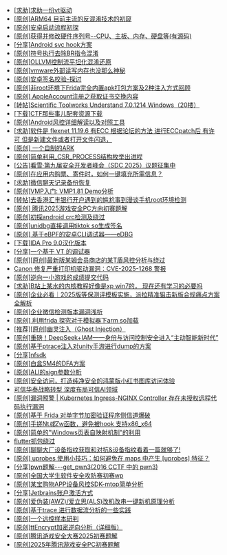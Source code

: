 + [[求助]求助一份vt驱动](https://bbs.kanxue.com/thread-286370.htm)
+ [[原创]ARM64 目前主流的反混淆技术的初窥](https://bbs.kanxue.com/thread-285567.htm)
+ [[原创]安卓启动流程初探](https://bbs.kanxue.com/thread-285949.htm)
+ [[原创]获得并修改硬件序列号--CPU、主板、内存、硬盘等(有源码)](https://bbs.kanxue.com/thread-282756.htm)
+ [[分享]Android svc hook方案](https://bbs.kanxue.com/thread-286308.htm)
+ [[原创]符号执行去除BR指令混淆](https://bbs.kanxue.com/thread-280737.htm)
+ [[原创]OLLVM控制流平坦化混淆还原](https://bbs.kanxue.com/thread-286151.htm)
+ [[原创]vmware外部读写内存也没那么神秘](https://bbs.kanxue.com/thread-284956.htm)
+ [[原创]安卓签名校验-探讨](https://bbs.kanxue.com/thread-285647.htm)
+ [[原创]非root环境下Frida完全内置apk打包方案及2种注入方式回顾](https://bbs.kanxue.com/thread-284482.htm)
+ [[原创] AppleAccount注册之获取证书交换内容](https://bbs.kanxue.com/thread-285944.htm)
+ [[转帖]Scientific Toolworks Understand 7.0.1214 Windows（20楼）](https://bbs.kanxue.com/thread-280018.htm)
+ [[下载]CTF那些事儿配套资源下载](https://bbs.kanxue.com/thread-283930.htm)
+ [[原创]Android风控详细解读以及对照工具](https://bbs.kanxue.com/thread-286120.htm)
+ [[求助]软件是 flexnet 11.19.6 有ECC 根据论坛的方法 进行ECCpatch后 有许可 但是新建文件或者打开文件闪退，](https://bbs.kanxue.com/thread-284416.htm)
+ [[原创] 一个自制的ARK](https://bbs.kanxue.com/thread-286361.htm)
+ [[原创]简单利用_CSR_PROCESS结构枚举出进程](https://bbs.kanxue.com/thread-286312.htm)
+ [[公告]看雪·第九届安全开发者峰会（SDC 2025）议题征集中](https://bbs.kanxue.com/thread-285672.htm)
+ [[原创]在应用内购票、寄件时，如何一键填充所需信息？](https://bbs.kanxue.com/thread-286372.htm)
+ [[求助]微信聊天记录备份恢复](https://bbs.kanxue.com/thread-286371.htm)
+ [[原创]VMP入门: VMP1.81 Demo分析](https://bbs.kanxue.com/thread-286278.htm)
+ [[转帖]去香港汇丰银行开户遇到的尴尬事到漫谈手机root环境检测](https://bbs.kanxue.com/thread-285754.htm)
+ [[原创] 腾讯2025游戏安全PC方向初赛题解](https://bbs.kanxue.com/thread-286277.htm)
+ [[原创]初探android crc检测及绕过](https://bbs.kanxue.com/thread-285790.htm)
+ [[原创]unidbg直接调用tiktok so生成签名](https://bbs.kanxue.com/thread-285623.htm)
+ [[原创] 基于eBPF的安卓CLI调试器——eDBG](https://bbs.kanxue.com/thread-286127.htm)
+ [[下载]IDA Pro 9.0汉化版本](https://bbs.kanxue.com/thread-286332.htm)
+ [[分享]一个基于 VT 的调试器](https://bbs.kanxue.com/thread-286110.htm)
+ [[原创][原创]最新版某姆会员商店的某T盾风控分析与绕过](https://bbs.kanxue.com/thread-286243.htm)
+ [Canon 修复严重打印机驱动漏洞：CVE-2025-1268 警报](https://bbs.kanxue.com/thread-286346.htm)
+ [[原创]逆向一小游戏的成绩提交代码](https://bbs.kanxue.com/thread-286353.htm)
+ [[求助]B站上某水的内核教程好像是xp win7的， 现在还有学习的必要吗](https://bbs.kanxue.com/thread-286374.htm)
+ [[原创]企业必看｜2025版等保测评模板实施，派拉精准狙击新版合规痛点方案全解析](https://bbs.kanxue.com/thread-286373.htm)
+ [[原创]企业微信检测版本漏洞浅析](https://bbs.kanxue.com/thread-284796.htm)
+ [[原创] 利用frida 探究对于模拟器下arm so加载](https://bbs.kanxue.com/thread-286377.htm)
+ [[推荐][原创]幽灵注入（Ghost Injection）](https://bbs.kanxue.com/thread-286307.htm)
+ [[原创]重磅！DeepSeek+IAM——身份与访问控制安全进入“主动智能新时代”](https://bbs.kanxue.com/thread-286378.htm)
+ [[原创]基于ptrace注入对unity手游进行dump的方案](https://bbs.kanxue.com/thread-286222.htm)
+ [[分享]nfsdk](https://bbs.kanxue.com/thread-275712.htm)
+ [[原创]白盒SM4的DFA方案](https://bbs.kanxue.com/thread-285292.htm)
+ [[原创]ALI的sign参数分析](https://bbs.kanxue.com/thread-284292.htm)
+ [[原创]安全访问，打造纯净安全的鸿蒙版小红书图库访问体验](https://bbs.kanxue.com/thread-286380.htm)
+ [可信华泰战略转型 深度布局可信AI领域](https://bbs.kanxue.com/thread-286379.htm)
+ [[原创]漏洞预警 | Kubernetes Ingress-NGINX Controller 存在未授权远程代码执行漏洞](https://bbs.kanxue.com/thread-286381.htm)
+ [[原创]基于  Frida  对单字节加密验证程序侧信道爆破](https://bbs.kanxue.com/thread-281796.htm)
+ [[原创]手搓Nt*或Zw*函数，避免被hook 支持x86_x64](https://bbs.kanxue.com/thread-284264.htm)
+ [[原创]简单的"Windows页表自映射机制"的利用](https://bbs.kanxue.com/thread-285332.htm)
+ [flutter抓包绕过](https://bbs.kanxue.com/thread-280261.htm)
+ [[原创]聊聊大厂设备指纹获取和对抗&设备指纹看着一篇就够了!](https://bbs.kanxue.com/thread-273759.htm)
+ [[原创] uprobes 使用小技巧：如何避免在 maps 中产生 [uprobes] 特征？](https://bbs.kanxue.com/thread-286128.htm)
+ [[分享]pwn题解---get_pwn3(2016 CCTF 中的 pwn3)](https://bbs.kanxue.com/thread-286382.htm)
+ [[原创]全国大学生软件安全攻防赛初赛wp](https://bbs.kanxue.com/thread-285204.htm)
+ [[原创]某宝购物APP设备风控SDK-mtop简单分析](https://bbs.kanxue.com/thread-284241.htm)
+ [[分享]Jetbrains账户激活方式](https://bbs.kanxue.com/thread-284298.htm)
+ [[原创]爱伪装(AWZ)/爱立思(ALS)改机改串一键新机原理分析](https://bbs.kanxue.com/thread-254157.htm)
+ [[原创]基于trace 进行数据流分析的一些实践](https://bbs.kanxue.com/thread-285243.htm)
+ [[原创]一个远控样本研判](https://bbs.kanxue.com/thread-286384.htm)
+ [[原创]ttEncrypt加密逆向分析（详细版）](https://bbs.kanxue.com/thread-286273.htm)
+ [[原创]腾讯游戏安全大赛2025初赛题解](https://bbs.kanxue.com/thread-286266.htm)
+ [[原创]2025年腾讯游戏安全PC初赛题解](https://bbs.kanxue.com/thread-286272.htm)
